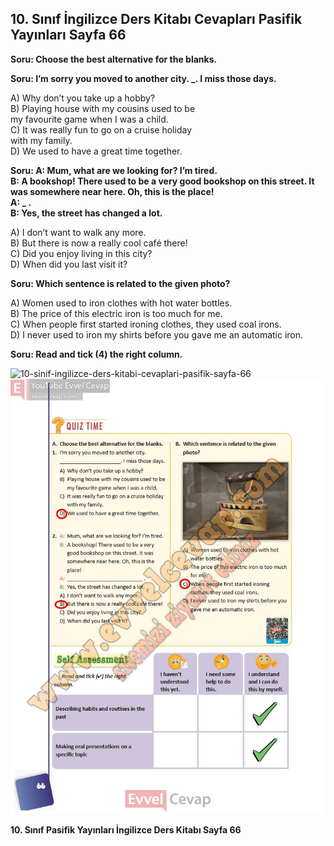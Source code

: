 ## 10. Sınıf İngilizce Ders Kitabı Cevapları Pasifik Yayınları Sayfa 66

**Soru: Choose the best alternative for the blanks.**

**Soru: I’m sorry you moved to another city. \_. I miss those days.**

A) Why don’t you take up a hobby?  
 B) Playing house with my cousins used to be  
 my favourite game when I was a child.  
 C) It was really fun to go on a cruise holiday  
 with my family.  
 D) We used to have a great time together.

**Soru: A: Mum, what are we looking for? I’m tired.  
 B: A bookshop! There used to be a very good bookshop on this street. It was somewhere near here. Oh, this is the place!  
 A: \_ .  
 B: Yes, the street has changed a lot.**

A) I don’t want to walk any more.  
 B) But there is now a really cool café there!  
 C) Did you enjoy living in this city?  
 D) When did you last visit it?

**Soru: Which sentence is related to the given photo?**

A) Women used to iron clothes with hot water bottles.  
 B) The price of this electric iron is too much for me.  
 C) When people first started ironing clothes, they used coal irons.  
 D) I never used to iron my shirts before you gave me an automatic iron.

**Soru: Read and tick (4) the right column.**

![10-sinif-ingilizce-ders-kitabi-cevaplari-pasifik-sayfa-66]()![10-sinif-ingilizce-ders-kitabi-cevaplari-pasifik-sayfa-66](./image1.webp)

**10. Sınıf Pasifik Yayınları İngilizce Ders Kitabı Sayfa 66**